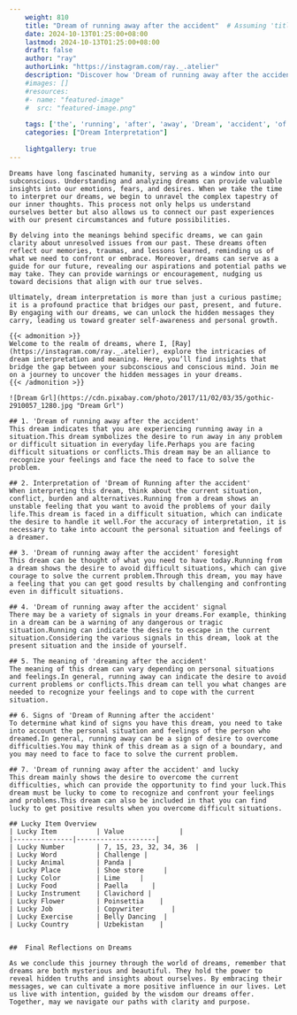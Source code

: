 ```yaml
---
    weight: 810
    title: "Dream of running away after the accident"  # Assuming 'title' column exists
    date: 2024-10-13T01:25:00+08:00
    lastmod: 2024-10-13T01:25:00+08:00
    draft: false
    author: "ray"
    authorLink: "https://instagram.com/ray._.atelier"
    description: "Discover how 'Dream of running away after the accident' can interpret your future and uncover its significant meanings in your life."
    #images: []
    #resources:
    #- name: "featured-image"
    #  src: "featured-image.png"
    
    tags: ['the', 'running', 'after', 'away', 'Dream', 'accident', 'of']
    categories: ["Dream Interpretation"]
    
    lightgallery: true
---
```

    
    Dreams have long fascinated humanity, serving as a window into our subconscious. Understanding and analyzing dreams can provide valuable insights into our emotions, fears, and desires. When we take the time to interpret our dreams, we begin to unravel the complex tapestry of our inner thoughts. This process not only helps us understand ourselves better but also allows us to connect our past experiences with our present circumstances and future possibilities.
    
    By delving into the meanings behind specific dreams, we can gain clarity about unresolved issues from our past. These dreams often reflect our memories, traumas, and lessons learned, reminding us of what we need to confront or embrace. Moreover, dreams can serve as a guide for our future, revealing our aspirations and potential paths we may take. They can provide warnings or encouragement, nudging us toward decisions that align with our true selves.
    
    Ultimately, dream interpretation is more than just a curious pastime; it is a profound practice that bridges our past, present, and future. By engaging with our dreams, we can unlock the hidden messages they carry, leading us toward greater self-awareness and personal growth.
    
    {{< admonition >}}
    Welcome to the realm of dreams, where I, [Ray](https://instagram.com/ray._.atelier), explore the intricacies of dream interpretation and meaning. Here, you’ll find insights that bridge the gap between your subconscious and conscious mind. Join me on a journey to uncover the hidden messages in your dreams.
    {{< /admonition >}}
    
    ![Dream Grl](https://cdn.pixabay.com/photo/2017/11/02/03/35/gothic-2910057_1280.jpg "Dream Grl")
    
    ## 1. 'Dream of running away after the accident'
    This dream indicates that you are experiencing running away in a situation.This dream symbolizes the desire to run away in any problem or difficult situation in everyday life.Perhaps you are facing difficult situations or conflicts.This dream may be an alliance to recognize your feelings and face the need to face to solve the problem.
    
    ## 2. Interpretation of 'Dream of Running after the accident'
    When interpreting this dream, think about the current situation, conflict, burden and alternatives.Running from a dream shows an unstable feeling that you want to avoid the problems of your daily life.This dream is faced in a difficult situation, which can indicate the desire to handle it well.For the accuracy of interpretation, it is necessary to take into account the personal situation and feelings of a dreamer.
    
    ## 3. 'Dream of running away after the accident' foresight
    This dream can be thought of what you need to have today.Running from a dream shows the desire to avoid difficult situations, which can give courage to solve the current problem.Through this dream, you may have a feeling that you can get good results by challenging and confronting even in difficult situations.
    
    ## 4. 'Dream of running away after the accident' signal
    There may be a variety of signals in your dreams.For example, thinking in a dream can be a warning of any dangerous or tragic situation.Running can indicate the desire to escape in the current situation.Considering the various signals in this dream, look at the present situation and the inside of yourself.
    
    ## 5. The meaning of 'dreaming after the accident'
    The meaning of this dream can vary depending on personal situations and feelings.In general, running away can indicate the desire to avoid current problems or conflicts.This dream can tell you what changes are needed to recognize your feelings and to cope with the current situation.
    
    ## 6. Signs of 'Dream of Running after the accident'
    To determine what kind of signs you have this dream, you need to take into account the personal situation and feelings of the person who dreamed.In general, running away can be a sign of desire to overcome difficulties.You may think of this dream as a sign of a boundary, and you may need to face to face to solve the current problem.
    
    ## 7. 'Dream of running away after the accident' and lucky
    This dream mainly shows the desire to overcome the current difficulties, which can provide the opportunity to find your luck.This dream must be lucky to come to recognize and confront your feelings and problems.This dream can also be included in that you can find lucky to get positive results when you overcome difficult situations.
    
    ## Lucky Item Overview
    | Lucky Item          | Value              |
    |---------------|--------------------|
    | Lucky Number        | 7, 15, 23, 32, 34, 36  |
    | Lucky Word          | Challenge |
    | Lucky Animal        | Panda |
    | Lucky Place         | Shoe store     |
    | Lucky Color         | Lime     |
    | Lucky Food          | Paella      |
    | Lucky Instrument    | Clavichord |
    | Lucky Flower        | Poinsettia    |
    | Lucky Job           | Copywriter       |
    | Lucky Exercise      | Belly Dancing  |
    | Lucky Country       | Uzbekistan    |
    
    
    ##  Final Reflections on Dreams
    
    As we conclude this journey through the world of dreams, remember that dreams are both mysterious and beautiful. They hold the power to reveal hidden truths and insights about ourselves. By embracing their messages, we can cultivate a more positive influence in our lives. Let us live with intention, guided by the wisdom our dreams offer. Together, may we navigate our paths with clarity and purpose.
    